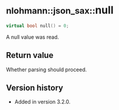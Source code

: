 # <small>nlohmann::json_sax::</small>null

```cpp
virtual bool null() = 0;
```

A null value was read.

## Return value

Whether parsing should proceed.

## Version history

- Added in version 3.2.0.
